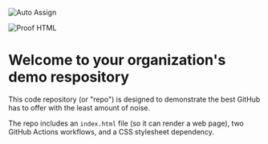 ![Auto Assign](https://github.com/Flibux-Events/demo-repository/actions/workflows/auto-assign.yml/badge.svg)

![Proof HTML](https://github.com/Flibux-Events/demo-repository/actions/workflows/proof-html.yml/badge.svg)

# Welcome to your organization's demo respository
This code repository (or "repo") is designed to demonstrate the best GitHub has to offer with the least amount of noise.

The repo includes an `index.html` file (so it can render a web page), two GitHub Actions workflows, and a CSS stylesheet dependency.
